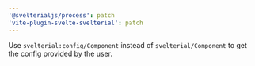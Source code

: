 ```yaml
---
'@svelterialjs/process': patch
'vite-plugin-svelte-svelterial': patch
---
```


Use `svelterial:config/Component` instead of `svelterial/Component` to get the config provided by the user.
